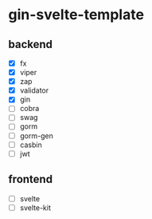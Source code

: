 # gin-svelte-template

## backend
 
- [x] fx
- [x] viper
- [x] zap
- [x] validator
- [x] gin
- [ ] cobra
- [ ] swag
- [ ] gorm
- [ ] gorm-gen
- [ ] casbin
- [ ] jwt

## frontend

- [ ] svelte
- [ ] svelte-kit
